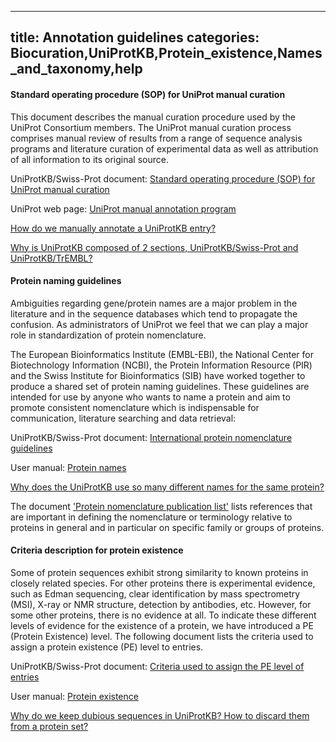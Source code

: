 
---
title: Annotation guidelines
categories: Biocuration,UniProtKB,Protein_existence,Names_and_taxonomy,help
---

#### Standard operating procedure (SOP) for UniProt manual curation

This document describes the manual curation procedure used by the UniProt Consortium members. The UniProt manual curation process comprises manual review of results from a range of sequence analysis programs and literature curation of experimental data as well as attribution of all information to its original source.

UniProtKB/Swiss-Prot document: [Standard operating procedure (SOP) for UniProt manual curation](http://www.uniprot.org/docs/sop%5Fmanual%5Fcuration.pdf)  
  
UniProt web page: [UniProt manual annotation program](http://www.uniprot.org/program/)

[How do we manually annotate a UniProtKB entry?](http://www.uniprot.org/faq/45)  
  
[Why is UniProtKB composed of 2 sections, UniProtKB/Swiss-Prot and UniProtKB/TrEMBL?](http://www.uniprot.org/faq/7)

#### Protein naming guidelines

Ambiguities regarding gene/protein names are a major problem in the literature and in the sequence databases which tend to propagate the confusion. As administrators of UniProt we feel that we can play a major role in standardization of protein nomenclature.

The European Bioinformatics Institute (EMBL-EBI), the National Center for Biotechnology Information (NCBI), the Protein Information Resource (PIR) and the Swiss Institute for Bioinformatics (SIB) have worked together to produce a shared set of protein naming guidelines. These guidelines are intended for use by anyone who wants to name a protein and aim to promote consistent nomenclature which is indispensable for communication, literature searching and data retrieval:

UniProtKB/Swiss-Prot document: [International protein nomenclature guidelines](http://www.uniprot.org/docs/International%5FProtein%5FNomenclature%5FGuidelines.pdf)

User manual: [Protein names](http://www.uniprot.org/manual/protein%5Fnames)

[Why does the UniProtKB use so many different names for the same protein?](http://www.uniprot.org/faq/9)

The document ['Protein nomenclature publication list'](http://www.uniprot.org/docs/nomlist) lists references that are important in defining the nomenclature or terminology relative to proteins in general and in particular on specific family or groups of proteins.

#### Criteria description for protein existence

Some of protein sequences exhibit strong similarity to known proteins in closely related species. For other proteins there is experimental evidence, such as Edman sequencing, clear identification by mass spectrometry (MSI), X-ray or NMR structure, detection by antibodies, etc. However, for some other proteins, there is no evidence at all. To indicate these different levels of evidence for the existence of a protein, we have introduced a PE (Protein Existence) level. The following document lists the criteria used to assign a protein existence (PE) level to entries.

UniProtKB/Swiss-Prot document: [Criteria used to assign the PE level of entries](http://www.uniprot.org/docs/pe%5Fcriteria)  
  
User manual: [Protein existence](http://www.uniprot.org/manual/protein%5Fexistence)

[Why do we keep dubious sequences in UniProtKB? How to discard them from a protein set?](http://www.uniprot.org/faq/40)
        